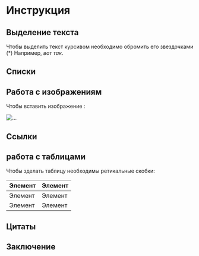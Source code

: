 # Инструкция 

## Выделение текста

Чтобы выделить текст курсивом необходимо обромить его звездочками (*) Например, *вот так*.

## Списки











## Работа с изображениям

Чтобы вставить изображение :

![...](pctr.jpg)

## Ссылки

## работа с таблицами

Чтобы зделать таблицу необходимы ретикальные скобки:

| Элемент | Элемент |
| ------- | ------- |
| Элемент | Элемент |
| Элемент | Элемент |

## Цитаты

## Заключение